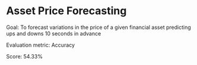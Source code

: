 # Asset Price Forecasting
Goal: To forecast variations in the price of a given financial asset predicting ups and downs 10 seconds in advance

Evaluation metric: Accuracy

Score: 54.33%